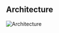 ## Architecture

![Architecture](https://github.com/nrdyava/Photo-album-web-application/blob/204ab8f4babd283053fca5c3ef5e1058fea148a0/Architecture.png)
